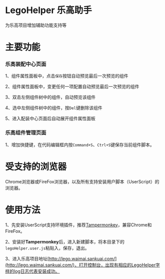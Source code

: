 # LegoHelper 乐高助手
为乐高项目增加辅助功能支持等

# 主要功能
### 乐高装配中心页面
1、组件属性面板中，点击`保存`按钮自动预览最后一次预览的组件

2、组件属性面板中，变更任何一项配置自动预览最后一次预览的组件

3、双击左侧组件树中的组件，自动预览该组件

4、选中左侧组件树中的组件，按`Del`键删除该组件

5、进入配装中心页面后自动展开组件属性面板

### 乐高组件管理页面
1、增加快捷键，在代码编辑框内按`Command+S`、`Ctrl+S`键保存当前组件脚本。

# 受支持的浏览器
Chrome浏览器或FireFox浏览器，以及所有支持安装用户脚本（UserScript）的浏览器。

# 使用方法
1、先安装UserScript支持环境插件，推荐[Tampermonkey](http://tampermonkey.net/)，兼容Chrome和FireFox。

2、安装好**Tampermonkey**后，进入新建脚本，将本目录下的`legoHelper.user.js`粘贴入，保存，退出。

3、进入乐高项目地址[http://lego.waimai.sankuai.com/](http://lego.waimai.sankuai.com/)，打开控制台，出现有相应的LegoHelper字样的log日志代表安装成功。
